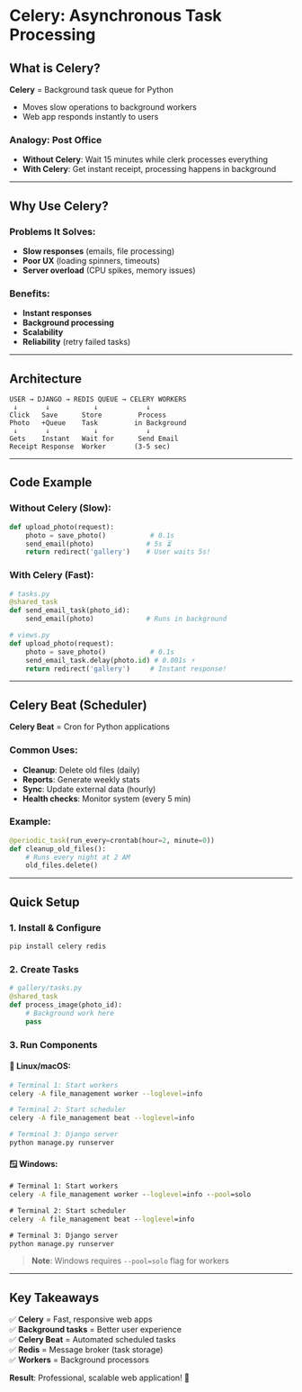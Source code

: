 # Celery: Asynchronous Task Processing

## What is Celery?

**Celery** = Background task queue for Python
- Moves slow operations to background workers
- Web app responds instantly to users

### Analogy: Post Office
- **Without Celery**: Wait 15 minutes while clerk processes everything
- **With Celery**: Get instant receipt, processing happens in background

---

## Why Use Celery?

### Problems It Solves:
- **Slow responses** (emails, file processing)
- **Poor UX** (loading spinners, timeouts)  
- **Server overload** (CPU spikes, memory issues)

### Benefits:
- **Instant responses**
- **Background processing** 
- **Scalability**
- **Reliability** (retry failed tasks)

---

## Architecture

```
USER → DJANGO → REDIS QUEUE → CELERY WORKERS
 ↓       ↓           ↓            ↓
Click   Save      Store         Process
Photo   +Queue    Task         in Background
 ↓       ↓           ↓            ↓
Gets    Instant   Wait for      Send Email
Receipt Response  Worker       (3-5 sec)
```

---

## Code Example

### Without Celery (Slow):
```python
def upload_photo(request):
    photo = save_photo()           # 0.1s
    send_email(photo)             # 5s ⏳
    return redirect('gallery')    # User waits 5s!
```

### With Celery (Fast):
```python
# tasks.py
@shared_task
def send_email_task(photo_id):
    send_email(photo)             # Runs in background

# views.py  
def upload_photo(request):
    photo = save_photo()           # 0.1s
    send_email_task.delay(photo.id) # 0.001s ⚡
    return redirect('gallery')     # Instant response!
```

---

## Celery Beat (Scheduler)

**Celery Beat** = Cron for Python applications

### Common Uses:
- **Cleanup**: Delete old files (daily)
- **Reports**: Generate weekly stats  
- **Sync**: Update external data (hourly)
- **Health checks**: Monitor system (every 5 min)

### Example:
```python
@periodic_task(run_every=crontab(hour=2, minute=0))
def cleanup_old_files():
    # Runs every night at 2 AM
    old_files.delete()
```

---

## Quick Setup

### 1. Install & Configure
```bash
pip install celery redis
```

### 2. Create Tasks
```python
# gallery/tasks.py
@shared_task
def process_image(photo_id):
    # Background work here
    pass
```

### 3. Run Components

#### 🐧 **Linux/macOS:**
```bash
# Terminal 1: Start workers
celery -A file_management worker --loglevel=info

# Terminal 2: Start scheduler  
celery -A file_management beat --loglevel=info

# Terminal 3: Django server
python manage.py runserver
```

#### 🪟 **Windows:**
```cmd
# Terminal 1: Start workers
celery -A file_management worker --loglevel=info --pool=solo

# Terminal 2: Start scheduler  
celery -A file_management beat --loglevel=info

# Terminal 3: Django server
python manage.py runserver
```

> **Note**: Windows requires `--pool=solo` flag for workers

---

## Key Takeaways

✅ **Celery** = Fast, responsive web apps  
✅ **Background tasks** = Better user experience  
✅ **Celery Beat** = Automated scheduled tasks  
✅ **Redis** = Message broker (task storage)  
✅ **Workers** = Background processors  

**Result**: Professional, scalable web application! 🚀
